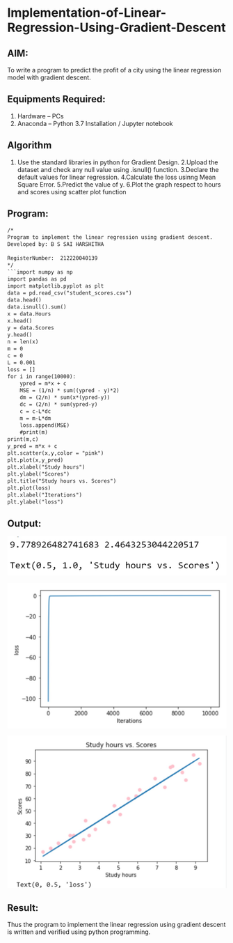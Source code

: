 # Implementation-of-Linear-Regression-Using-Gradient-Descent

## AIM:
To write a program to predict the profit of a city using the linear regression model with gradient descent.

## Equipments Required:
1. Hardware – PCs
2. Anaconda – Python 3.7 Installation / Jupyter notebook

## Algorithm
1. Use the standard libraries in python for Gradient Design.
2.Upload the dataset and check any null value using .isnull() function.
3.Declare the default values for linear regression.
4.Calculate the loss usinng Mean Square Error.
5.Predict the value of y.
6.Plot the graph respect to hours and scores using scatter plot function
 

## Program:
```
/*
Program to implement the linear regression using gradient descent.
Developed by: B S SAI HARSHITHA

RegisterNumber:  212220040139
*/
```import numpy as np
import pandas as pd
import matplotlib.pyplot as plt
data = pd.read_csv("student_scores.csv")
data.head()
data.isnull().sum()
x = data.Hours
x.head()
y = data.Scores
y.head()
n = len(x)
m = 0
c = 0
L = 0.001
loss = []
for i in range(10000):
    ypred = m*x + c
    MSE = (1/n) * sum((ypred - y)*2)
    dm = (2/n) * sum(x*(ypred-y))
    dc = (2/n) * sum(ypred-y)
    c = c-L*dc
    m = m-L*dm
    loss.append(MSE)
    #print(m)
print(m,c)
y_pred = m*x + c
plt.scatter(x,y,color = "pink")
plt.plot(x,y_pred)
plt.xlabel("Study hours")
plt.ylabel("Scores")
plt.title("Study hours vs. Scores")
plt.plot(loss)
plt.xlabel("Iterations")
plt.ylabel("loss")
```
## Output:
![image](https://github.com/saiharshithabs/Implementation-of-Linear-Regression-Using-Gradient-Descent/blob/ede99b60097747c1a1798170a192107555627e3d/WhatsApp%20Image%202022-10-14%20at%208.16.12%20AM.jpeg)

![image](https://github.com/saiharshithabs/Implementation-of-Linear-Regression-Using-Gradient-Descent/blob/602953a7ed1f86c629c6e4444204343572546a95/WhatsApp%20Image%202022-10-14%20at%208.26.55%20AM.jpeg)

![image](https://github.com/saiharshithabs/Implementation-of-Linear-Regression-Using-Gradient-Descent/blob/5f51aaf1ba0aee04c99f08233315a501491992d6/WhatsApp%20Image%202022-10-14%20at%208.22.25%20AM.jpeg)

## Result:
Thus the program to implement the linear regression using gradient descent is written and verified using python programming.

